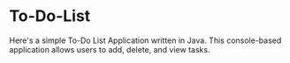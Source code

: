 # To-Do-List
Here's a simple To-Do List Application written in Java. This console-based application allows users to add, delete, and view tasks.
